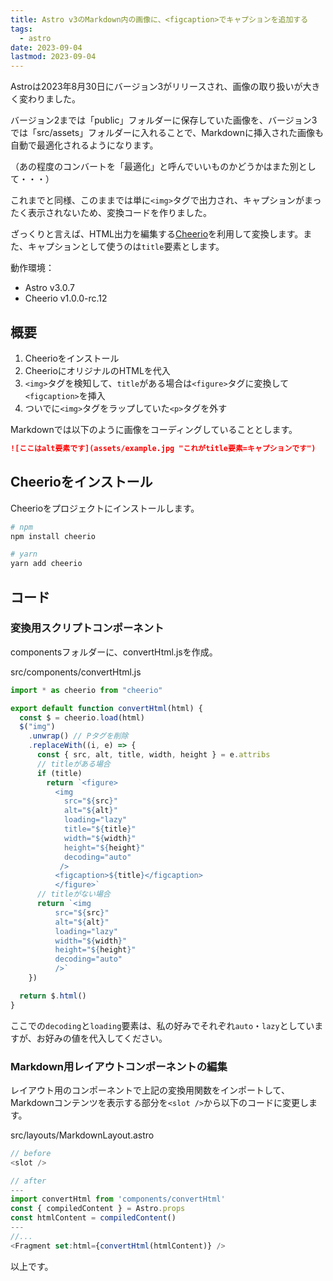```yaml
---
title: Astro v3のMarkdown内の画像に、<figcaption>でキャプションを追加する
tags:
  - astro
date: 2023-09-04
lastmod: 2023-09-04
---
```


Astroは2023年8月30日にバージョン3がリリースされ、画像の取り扱いが大きく変わりました。

バージョン2までは「public」フォルダーに保存していた画像を、バージョン3では「src/assets」フォルダーに入れることで、Markdownに挿入された画像も自動で最適化されるようになります。

（あの程度のコンバートを「最適化」と呼んでいいものかどうかはまた別として・・・）

これまでと同様、このままでは単に`<img>`タグで出力され、キャプションがまったく表示されないため、変換コードを作りました。

ざっくりと言えば、HTML出力を編集する[Cheerio](https://cheerio.js.org/)を利用して変換します。また、キャプションとして使うのは`title`要素とします。

動作環境：

- Astro v3.0.7
- Cheerio v1.0.0-rc.12

## 概要

1. Cheerioをインストール
2. CheerioにオリジナルのHTMLを代入
3. `<img>`タグを検知して、`title`がある場合は`<figure>`タグに変換して`<figcaption>`を挿入
4. ついでに`<img>`タグをラップしていた`<p>`タグを外す

Markdownでは以下のように画像をコーディングしていることとします。

```md
![ここはalt要素です](assets/example.jpg "これがtitle要素=キャプションです")
```

## Cheerioをインストール

Cheerioをプロジェクトにインストールします。

```bash
# npm
npm install cheerio

# yarn
yarn add cheerio
```

## コード

### 変換用スクリプトコンポーネント

componentsフォルダーに、convertHtml.jsを作成。

<div class="filename">src/components/convertHtml.js</div>

```js
import * as cheerio from "cheerio"

export default function convertHtml(html) {
  const $ = cheerio.load(html)
  $("img")
    .unwrap() // Pタグを削除
    .replaceWith((i, e) => {
      const { src, alt, title, width, height } = e.attribs
      // titleがある場合
      if (title)
        return `<figure>
          <img
            src="${src}"
            alt="${alt}" 
            loading="lazy"
            title="${title}"
            width="${width}"
            height="${height}"
            decoding="auto"
           />
          <figcaption>${title}</figcaption>
          </figure>`
      // titleがない場合
      return `<img
          src="${src}"
          alt="${alt}"
          loading="lazy"
          width="${width}"
          height="${height}" 
          decoding="auto"
          />`
    })

  return $.html()
}
```

ここでの`decoding`と`loading`要素は、私の好みでそれぞれ`auto`・`lazy`としていますが、お好みの値を代入してください。

### Markdown用レイアウトコンポーネントの編集

レイアウト用のコンポーネントで上記の変換用関数をインポートして、Markdownコンテンツを表示する部分を`<slot />`から以下のコードに変更します。

<div class="filename">src/layouts/MarkdownLayout.astro</div>

```js
// before
<slot />

// after
---
import convertHtml from 'components/convertHtml'
const { compiledContent } = Astro.props
const htmlContent = compiledContent()
---
//...
<Fragment set:html={convertHtml(htmlContent)} />
```

以上です。
